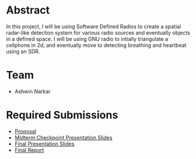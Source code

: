 # Abstract

In this project, I will be using Software Defined Radios to create a spatial radar-like detection system for various radio sources and eventually objects in a defined space. I will be using GNU radio to intially triangulate a cellphone in 2d, and eventually move to detecting breathing and heartbeat using an SDR.

# Team

* Ashwin Narkar

# Required Submissions

* [Proposal](proposal)
* [Midterm Checkpoint Presentation Slides](https://docs.google.com/presentation/d/1T2vKdhKHu9HAkEe2rQaG6JfpZFlZQ5K14UxmaU3qd6w/edit?usp=sharing)
* [Final Presentation Slides](https://docs.google.com/presentation/d/1K8KAgjIGTmJ1Bbj42VPSyzuid7VqGfUGfdxqlXhw_Xk/edit?usp=sharing)
* [Final Report](report)
